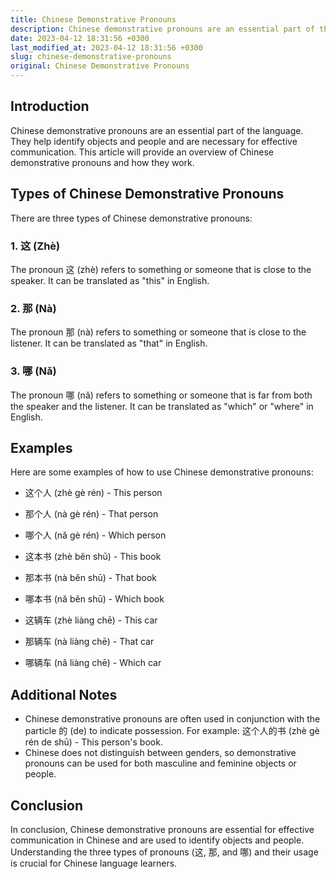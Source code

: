 ```yaml
---
title: Chinese Demonstrative Pronouns
description: Chinese demonstrative pronouns are an essential part of the language as they help identify objects and people. This article will provide an overview of Chinese demonstrative pronouns and how they work.
date: 2023-04-12 18:31:56 +0300
last_modified_at: 2023-04-12 18:31:56 +0300
slug: chinese-demonstrative-pronouns
original: Chinese Demonstrative Pronouns
---
```

## Introduction

Chinese demonstrative pronouns are an essential part of the language. They help identify objects and people and are necessary for effective communication. This article will provide an overview of Chinese demonstrative pronouns and how they work.

## Types of Chinese Demonstrative Pronouns

There are three types of Chinese demonstrative pronouns: 

### 1. 这 (Zhè) 

The pronoun 这 (zhè) refers to something or someone that is close to the speaker. It can be translated as "this" in English. 

### 2. 那 (Nà) 

The pronoun 那 (nà) refers to something or someone that is close to the listener. It can be translated as "that" in English.

### 3. 哪 (Nǎ) 

The pronoun 哪 (nǎ) refers to something or someone that is far from both the speaker and the listener. It can be translated as "which" or "where" in English.

## Examples 

Here are some examples of how to use Chinese demonstrative pronouns:

- 这个人 (zhè gè rén) - This person
- 那个人 (nà gè rén) - That person
- 哪个人 (nǎ gè rén) - Which person

- 这本书 (zhè běn shū) - This book
- 那本书 (nà běn shū) - That book
- 哪本书 (nǎ běn shū) - Which book

- 这辆车 (zhè liàng chē) - This car
- 那辆车 (nà liàng chē) - That car
- 哪辆车 (nǎ liàng chē) - Which car

## Additional Notes

- Chinese demonstrative pronouns are often used in conjunction with the particle 的 (de) to indicate possession. For example: 这个人的书 (zhè gè rén de shū) - This person's book.
- Chinese does not distinguish between genders, so demonstrative pronouns can be used for both masculine and feminine objects or people.

## Conclusion

In conclusion, Chinese demonstrative pronouns are essential for effective communication in Chinese and are used to identify objects and people. Understanding the three types of pronouns (这, 那, and 哪) and their usage is crucial for Chinese language learners.
